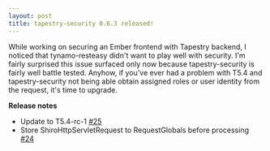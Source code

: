 ```yaml
---
layout: post
title: tapestry-security 0.6.3 released!
---
```

While working on securing an Ember frontend with Tapestry backend, I noticed that tynamo-resteasy didn't want to play well with security. I'm fairly surprised this issue surfaced only now because tapestry-security is fairly well battle tested. Anyhow, if you've ever had a problem with T5.4 and tapestry-security not being able obtain assigned roles or user identity from the request, it's time to upgrade.

**Release notes**

- Update to T5.4-rc-1 [#25](https://github.com/tynamo/tapestry-security/issues/25)
- Store ShiroHttpServletRequest to RequestGlobals before processing [#24](https://github.com/tynamo/tapestry-security/issues/24)